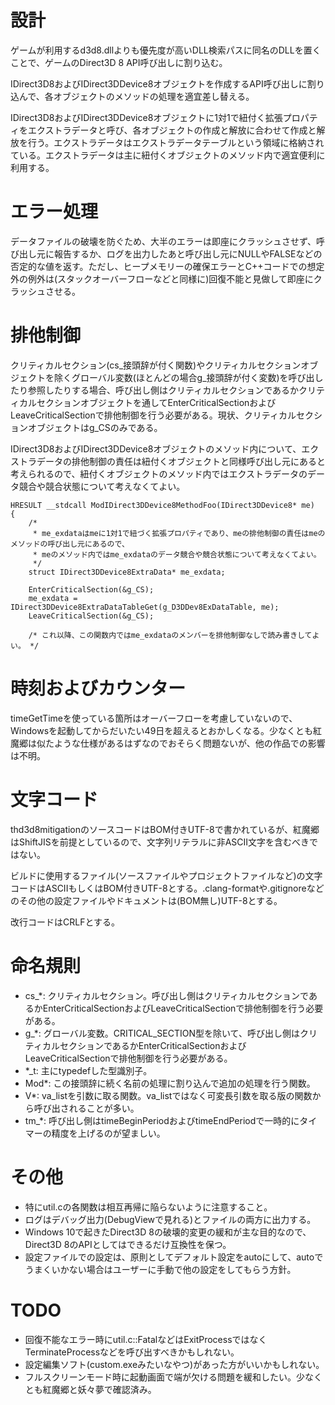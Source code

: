 # 設計

ゲームが利用するd3d8.dllよりも優先度が高いDLL検索パスに同名のDLLを置くことで、ゲームのDirect3D 8 API呼び出しに割り込む。

IDirect3D8およびIDirect3DDevice8オブジェクトを作成するAPI呼び出しに割り込んで、各オブジェクトのメソッドの処理を適宜差し替える。

IDirect3D8およびIDirect3DDevice8オブジェクトに1対1で紐付く拡張プロパティをエクストラデータと呼び、各オブジェクトの作成と解放に合わせて作成と解放を行う。エクストラデータはエクストラデータテーブルという領域に格納されている。エクストラデータは主に紐付くオブジェクトのメソッド内で適宜便利に利用する。

# エラー処理

データファイルの破壊を防ぐため、大半のエラーは即座にクラッシュさせず、呼び出し元に報告するか、ログを出力したあと呼び出し元にNULLやFALSEなどの否定的な値を返す。ただし、ヒープメモリーの確保エラーとC++コードでの想定外の例外は(スタックオーバーフローなどと同様に)回復不能と見做して即座にクラッシュさせる。

# 排他制御

クリティカルセクション(cs_接頭辞が付く関数)やクリティカルセクションオブジェクトを除くグローバル変数(ほとんどの場合g_接頭辞が付く変数)を呼び出したり参照したりする場合、呼び出し側はクリティカルセクションであるかクリティカルセクションオブジェクトを通してEnterCriticalSectionおよびLeaveCriticalSectionで排他制御を行う必要がある。現状、クリティカルセクションオブジェクトはg_CSのみである。

IDirect3D8およびIDirect3DDevice8オブジェクトのメソッド内について、エクストラデータの排他制御の責任は紐付くオブジェクトと同様呼び出し元にあると考えられるので、紐付くオブジェクトのメソッド内ではエクストラデータのデータ競合や競合状態について考えなくてよい。

```
HRESULT __stdcall ModIDirect3DDevice8MethodFoo(IDirect3DDevice8* me)
{
	/*
	 * me_exdataはmeに1対1で紐づく拡張プロパティであり、meの排他制御の責任はmeのメソッドの呼び出し元にあるので、
	 * meのメソッド内ではme_exdataのデータ競合や競合状態について考えなくてよい。
	 */
	struct IDirect3DDevice8ExtraData* me_exdata;

	EnterCriticalSection(&g_CS);
	me_exdata = IDirect3DDevice8ExtraDataTableGet(g_D3DDev8ExDataTable, me);
	LeaveCriticalSection(&g_CS);

	/* これ以降、この関数内ではme_exdataのメンバーを排他制御なしで読み書きしてよい。 */
```

# 時刻およびカウンター

timeGetTimeを使っている箇所はオーバーフローを考慮していないので、Windowsを起動してからだいたい49日を超えるとおかしくなる。少なくとも紅魔郷は似たような仕様があるはずなのでおそらく問題ないが、他の作品での影響は不明。

# 文字コード

thd3d8mitigationのソースコードはBOM付きUTF-8で書かれているが、紅魔郷はShiftJISを前提としているので、文字列リテラルに非ASCII文字を含むべきではない。

ビルドに使用するファイル(ソースファイルやプロジェクトファイルなど)の文字コードはASCIIもしくはBOM付きUTF-8とする。.clang-formatや.gitignoreなどのその他の設定ファイルやドキュメントは(BOM無し)UTF-8とする。

改行コードはCRLFとする。

# 命名規則

- cs_\*: クリティカルセクション。呼び出し側はクリティカルセクションであるかEnterCriticalSectionおよびLeaveCriticalSectionで排他制御を行う必要がある。
- g_\*: グローバル変数。CRITICAL_SECTION型を除いて、呼び出し側はクリティカルセクションであるかEnterCriticalSectionおよびLeaveCriticalSectionで排他制御を行う必要がある。
- \*_t: 主にtypedefした型識別子。
- Mod\*: この接頭辞に続く名前の処理に割り込んで追加の処理を行う関数。
- V\*: va_listを引数に取る関数。va_listではなく可変長引数を取る版の関数から呼び出されることが多い。
- tm_\*: 呼び出し側はtimeBeginPeriodおよびtimeEndPeriodで一時的にタイマーの精度を上げるのが望ましい。

# その他

- 特にutil.cの各関数は相互再帰に陥らないように注意すること。
- ログはデバッグ出力(DebugViewで見れる)とファイルの両方に出力する。
- Windows 10で起きたDirect3D 8の破壊的変更の緩和が主な目的なので、Direct3D 8のAPIとしてはできるだけ互換性を保つ。
- 設定ファイルでの設定は、原則としてデフォルト設定をautoにして、autoでうまくいかない場合はユーザーに手動で他の設定をしてもらう方針。

# TODO

- 回復不能なエラー時にutil.c::FatalなどはExitProcessではなくTerminateProcessなどを呼び出すべきかもしれない。
- 設定編集ソフト(custom.exeみたいなやつ)があった方がいいかもしれない。
- フルスクリーンモード時に起動画面で端が欠ける問題を緩和したい。少なくとも紅魔郷と妖々夢で確認済み。
